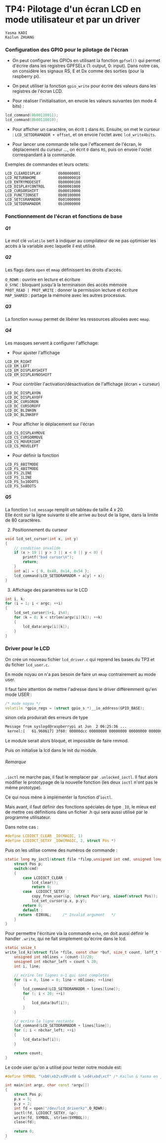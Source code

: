 # TP4: Pilotage d'un écran LCD en mode utilisateur et par un driver

```
Yasma KADI
Kailun ZHUANG
```

### Configuration des GPIO pour le pilotage de l'écran

- On peut configurer les GPIOs en utilisant la fonction `gpfsel()` qui permet d'écrire dans les registres GPFSELx (1: output, 0: input). Dans notre cas, on considère les signaux RS, E et Dx comme des sorties (pour la raspberry pi).

- On peut utiliser la fonction `gpio_write` pour écrire des valeurs dans les registres de l'écran LCD.

- Pour réaliser l'initialisation, en envoie les valeurs suivantes (en mode 4 bits) :
 
```cpp
lcd_command(0b00110011);
lcd_command(0b00110010);
```

- Pour afficher un caractère, on écrit `1` dans `RS`. Ensuite, on met le curseur : `LCD_SETDDRAMADDR + offset`, et on envoie l'octet avec `lcd_write4bits`.

- Pour lancer une commande telle que l'effacement de l'écran, le déplacement du curseur ..., on écrit `0` dans `RS`, puis on envoie l'octet correspandant à la commande.

Exemples de commandes et leurs octets:
```
LCD_CLEARDISPLAY        0b00000001
LCD_RETURNHOME          0b00000010
LCD_ENTRYMODESET        0b00000100
LCD_DISPLAYCONTROL      0b00001000
LCD_CURSORSHIFT         0b00010000
LCD_FUNCTIONSET         0b00100000
LCD_SETCGRAMADDR        0b01000000
LCD_SETDDRAMADDR        0b10000000
```
### Fonctionnement de l'écran et fonctions de base


##### Q1

Le mot clé `volatile` sert à indiquer au compilateur de ne pas optimiser les accès à la variable avec laquelle il est utilisé.

##### Q2

Les flags dans `open` et `mmap` définissent les droits d'accès.

`O_RDWR` : ouvrire en lecture et écriture \
`O_SYNC` : bloquant jusqu'à la terminaison des accès mémoire\
`PROT_READ | PROT_WRITE` : donner la permission lecture et écriture\
`MAP_SHARED` : partage la mémoire avec les autres processus.

##### Q3

La fonction `munmap` permet de libérer les ressources allouées avec `mmap`.

##### Q4

Les masques servent à configurer l'affichage:

- Pour ajuster l'affichage 
```
LCD_EM_RIGHT
LCD_EM_LEFT 
LCD_EM_DISPLAYSHIFT
LCD_EM_DISPLAYNOSHIFT
```
- Pour contrôler l'activation/désactivation de l'affichage (écran + curseur)
```
LCD_DC_DISPLAYON
LCD_DC_DISPLAYOFF
LCD_DC_CURSORON 
LCD_DC_CURSOROFF
LCD_DC_BLINKON 
LCD_DC_BLINKOFF
```
- Pour afficher le déplacement sur l'écran
```
LCD_CS_DISPLAYMOVE
LCD_CS_CURSORMOVE
LCD_CS_MOVERIGHT
LCD_CS_MOVELEFT
```
- Pour définir la fonction
```
LCD_FS_8BITMODE 
LCD_FS_4BITMODE
LCD_FS_2LINE
LCD_FS_1LINE
LCD_FS_5x10DOTS
LCD_FS_5x8DOTS
```

##### Q5

La fonction `lcd_message` remplit un tableau de taille 4 x 20.\
Elle écrit sur la ligne suivante si elle arrive au bout de la ligne, dans la limite de 80 caractères.

2. Positionnement du curseur

```cpp
void lcd_set_cursor(int x, int y)
{
	// condition invalide
    if (x > 19 || y > 3 || x < 0 || y < 0) {
        printf("bad cursor\n");
        return;
    }
    int a[] = { 0, 0x40, 0x14, 0x54 };
    lcd_command(LCD_SETDDRAMADDR + a[y] + x);
}
```

3. Affichage des paramètres sur le LCD

```cpp
int i, k;
for (i = 1; i < argc; ++i)
{
    lcd_set_cursor(5+i, i%4);
    for (k = 0; k < strlen(argv[i][k]); ++k)
    {
        lcd_data(argv[i][k]);
    }
}
```

### Driver pour le LCD

On crée un nouveau fichier `lcd_driver.c` qui reprend les bases du TP3 et du fichier `lcd_user.c`.

En mode noyau on n'a pas besoin de faire un `mmap` contrairement au mode user.

Il faut faire attention de mettre l'adresse dans le driver différemment qu'en mode USER :

```cpp
/* mode noyau */
volatile *gpio_regs = (struct gpio_s *)__io_address(GPIO_BASE);
```
sinon cela produirait des erreurs de type 

```bash
Message from syslogd@raspberrypi at Jun  2 06:25:36 ...
 kernel:[   61.960617] 3f60: 00000dcc 00000000 00000000 00000000 00000020 00000021 00000018 00000015
```

Le module serait alors bloqué, et impossible de faire rmmod.

Puis on initialise la lcd dans le init du module.

###### Remarque
`.ioctl` ne marche pas, il faut le remplacer par `.unlocked_ioctl`. Il faut alors modifier le prototypage de la nouvelle fonction (les deux `ioctl` n'ont pas le même prototype).

Ce qui nous mène à implémenter la fonction d'`ioctl`.

Mais avant, il faut définir des fonctions spéciales de type `_IO`, le mieux est de mettre ces définitions dans un fichier .h qui sera aussi utilisé par le programme utilisateur.

Dans notre cas :

```c
#define LCDIOCT_CLEAR _IO(MAGIC, 1)
#define LCDIOCT_SETXY _IOW(MAGIC, 2, struct Pos *)
```

Puis on les utilise comme des numéros de commande :

```c
static long my_ioctl(struct file *filep,unsigned int cmd, unsigned long arg) {
	struct Pos p;
    switch(cmd)
    {
  		case LCDIOCT_CLEAR :
	      	lcd_clear();
	      	return 0;
    	case  LCDIOCT_SETXY :
	        copy_from_user(&p, (struct Pos*)arg, sizeof(struct Pos));
	        lcd_set_cursor(p.x, p.y);
      	return 0;
        default :
      return -EINVAL;     /* Invalid argument   */
    }
}
```

Pour permettre l'écriture via la commande `echo`, on doit aussi définir le handler `.write`, qui ne fait simplement qu'écrire dans le lcd.

```c
static ssize_t 
write_lcd_kz(struct file *file, const char *buf, size_t count, loff_t *ppos) {
	unsigned int nblines = (count-1)/20;
	unsigned int nbchar_left = count % 20;
	int i, line;

	// ecrire les lignes n-1 qui sont completes
	for (i = 0, line = 0; line < nblines; ++line)
	{
		lcd_command(LCD_SETDDRAMADDR + lines[line]);
		for (; i < 20; ++i)
		{
			lcd_data(buf[i]);
		}
	}

	// ecrire la ligne restante
	lcd_command(LCD_SETDDRAMADDR + lines[line]);
	for (; i < nbchar_left; ++i)
	{
		lcd_data(buf[i]);
	}

    return count;
}
```
Le code user qu'on a utilisé pour tester notre module est:

```cpp
#define SYMBOL "\xb6\xb2\xd9\xdd & \xd4\xbd\xcf" /* Kailun & Yasma en japonais :) */

int main(int argc, char const *argv[])
{
	struct Pos p;
	p.x = 5;
	p.y = 2;
	int fd = open("/dev/lcd_driverkz",O_RDWR);
	ioctl(fd, LCDIOCT_SETXY, &p);
	write(fd, SYMBOL, strlen(SYMBOL));
	close(fd);
	
	return 0;
}
```

